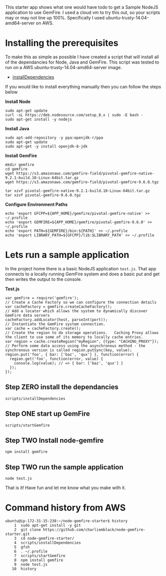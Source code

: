 This starter app shows what one would have todo to get a Sample NodeJS application to use GemFire.   I used a cloud vm to try this out, so your scripts may or may not line up 100%.   Specifically I used ubuntu-trusty-14.04-amd64-server on AWS.

# Installing the prerequisites

To make this as simple as possible I have created a script that will install all of the dependancies for Node, Java and GemFire.   This script was tested to run on a AWS ubuntu-trusty-14.04-amd64-server image.

* [installDependencies](scripts/installDependencies)

If you would like to install everything manually then you can follow the steps below

**Install Node**
```
sudo apt-get update
curl -sL https://deb.nodesource.com/setup_8.x | sudo -E bash -
sudo apt-get install -y nodejs
```
**Install Java**
```
sudo apt-add-repository -y ppa:openjdk-r/ppa
sudo apt-get update
sudo apt-get -y install openjdk-8-jdk 
```
**Install GemFire**
```
mkdir gemfire
cd gemfire
wget https://s3.amazonaws.com/gemfire-field/pivotal-gemfire-native-9.2.1-build.10-Linux-64bit.tar.gz
wget https://s3.amazonaws.com/gemfire-field/pivotal-gemfire-9.6.0.tgz

tar xzvf pivotal-gemfire-native-9.2.1-build.10-Linux-64bit.tar.gz
tar xzvf pivotal-gemfire-9.6.0.tgz
```
**Configure Environment Paths**
```
echo 'export GFCPP=${APP_HOME}/gemfire/pivotal-gemfire-native' >> ~/.profile
echo 'export GEMFIRE=${APP_HOME}/gemfire/pivotal-gemfire-9.6.0' >> ~/.profile
echo 'export PATH=${GEMFIRE}/bin:${PATH}' >> ~/.profile
echo 'export LIBRARY_PATH=${GFCPP}/lib:$LIBRARY_PATH' >> ~/.profile
```

# Lets run a sample application
In the project home there is a basic NodeJS application ``test.js``.    That app connects to a locally running GemFire system and does a basic put and get then writes the output to the console.

**Test.js** 
```
var gemfire = require('gemfire');
// Create a Cache Factory so we can configure the connection details
var cacheFactory = gemfire.createCacheFactory();
// Add a locator which allows the system to dynamically discover GemFire data servers
cacheFactory.addLocator(host, parseInt(port));
// Instantiate the GemFire system connection.
var cache = cacheFactory.create();
// Create the region to do storage operations.   Caching Proxy allows the client to use some of its memory to locally cache entries.
var region = cache.createRegion("myRegion", {type: "CACHING_PROXY"});
// Perform some data access using the asynchronous method - the synchronous version is called region.putSync(key, value);
region.put('foo', { bar: ['baz', 'qux'] }, function(error) {
  region.get('foo', function(error, value) {
    console.log(value); // => { bar: ['baz', 'qux'] }
  });
});
```
## Step ZERO install the dependancies
``scripts/installDependencies``
## Step ONE start up GemFire
``scripts/startGemfire``
## Step TWO Install node-gemfire
``npm install gemfire``
## Step TWO run the sample application
``node test.js``

That is it!  Have fun and let me know what you make with it.

# Command history from AWS
```
ubuntu@ip-172-31-15-238:~/node-gemfire-starter$ history
    1  sudo apt-get install -y git
    2  git clone https://github.com/charliemblack/node-gemfire-starter.git
    3  cd node-gemfire-starter/
    4  scripts/installDependencies 
    5  gfsh
    6  . ~/.profile 
    7  scripts/startGemfire 
    8  npm install gemfire
    9  node test.js 
   10  history
```